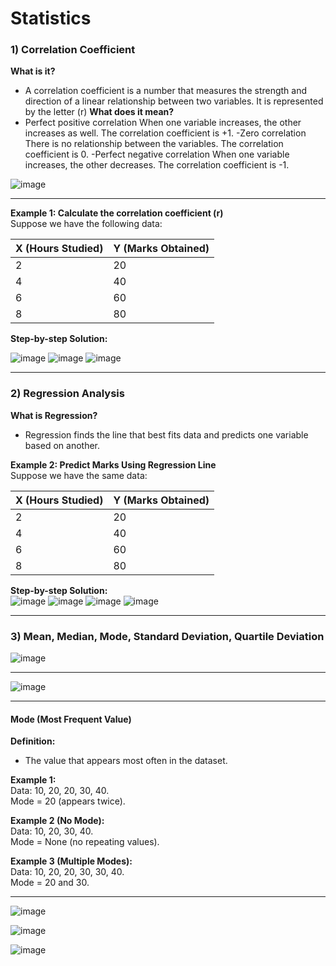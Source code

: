 # Statistics

### **1) Correlation Coefficient**  
**What is it?**  
- A correlation coefficient is a number that measures the strength and direction of a linear relationship between two variables. It is represented by the letter \(r\)
**What does it mean?**
- Perfect positive correlation
When one variable increases, the other increases as well. The correlation coefficient is +1.
-Zero correlation
There is no relationship between the variables. The correlation coefficient is 0.
-Perfect negative correlation
When one variable increases, the other decreases. The correlation coefficient is -1.

![image](https://github.com/user-attachments/assets/68d6be8e-4e34-425a-96c7-b5ecc3d29f93)

---

**Example 1: Calculate the correlation coefficient \(r\)**  
Suppose we have the following data:  

| X (Hours Studied) | Y (Marks Obtained) |
|--------------------|--------------------|
| 2                  | 20                |
| 4                  | 40                |
| 6                  | 60                |
| 8                  | 80                |

**Step-by-step Solution:**  

![image](https://github.com/user-attachments/assets/afa556cc-87eb-49ae-8840-16e59d522cb1)
![image](https://github.com/user-attachments/assets/1c6e0893-0f92-41c1-a8f2-fb56abe137e9)
![image](https://github.com/user-attachments/assets/7233c617-8e86-4305-93ad-4b29c529f0c6)

---

### **2) Regression Analysis**  

**What is Regression?**  
- Regression finds the line that best fits data and predicts one variable based on another.  

**Example 2: Predict Marks Using Regression Line**  
Suppose we have the same data:  

| X (Hours Studied) | Y (Marks Obtained) |
|--------------------|--------------------|
| 2                  | 20                |
| 4                  | 40                |
| 6                  | 60                |
| 8                  | 80                |

**Step-by-step Solution:**  
![image](https://github.com/user-attachments/assets/31cc2c48-34c6-4223-9438-8a36f1848a18)
![image](https://github.com/user-attachments/assets/d9b4a5cd-39d7-4113-8a6e-57dbf027d7f3)
![image](https://github.com/user-attachments/assets/e00e5ec3-f5fd-4a93-9e80-4b385b4333bf)
![image](https://github.com/user-attachments/assets/b8b8c12d-6132-4ea7-8db2-e2292b79f6cf)

---

### **3) Mean, Median, Mode, Standard Deviation, Quartile Deviation**  

![image](https://github.com/user-attachments/assets/b29bda54-5977-407f-b17a-6967f0665919)

---

![image](https://github.com/user-attachments/assets/5566c09e-255a-4fac-aa8b-4150accf0702)

---

#### **Mode (Most Frequent Value)**  
**Definition:**  
- The value that appears most often in the dataset.  

**Example 1:**  
Data: 10, 20, 20, 30, 40.  
Mode = 20 (appears twice).  

**Example 2 (No Mode):**  
Data: 10, 20, 30, 40.  
Mode = None (no repeating values).  

**Example 3 (Multiple Modes):**  
Data: 10, 20, 20, 30, 30, 40.  
Mode = 20 and 30.

---

![image](https://github.com/user-attachments/assets/2766ffce-11a8-49fb-ac1d-19664dce3a85)

![image](https://github.com/user-attachments/assets/15dc3528-f649-46b1-80b8-2ce03021025e)

![image](https://github.com/user-attachments/assets/748e95ed-7075-4e25-bb68-5217ca883841)

